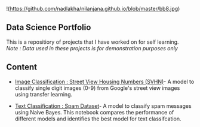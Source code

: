 !(https://github.com/nadlakha/nilanjana.github.io/blob/master/bb8.jpg)
## Data Science Portfolio

This is a repositiory of projects that I have worked on for self learning.  
*Note : Data used in these projects is for demonstration purposes only* 

## Content
* [Image Classification : Street View Housing Numbers (SVHN)](https://github.com/nadlakha/nilanjana.github.io/blob/master/SVHN_Image_Classifier.ipynb)- A model to classify single digit images (0-9) from Google's street view images using transfer learning.

* [Text Classification : Spam Dataset](https://github.com/nadlakha/nilanjana.github.io/blob/master/Text_Classification.ipynb)- A model to classify spam messages using Naive Bayes. This notebook compares the performance of different models and identifies the best model for text classifcation.   
